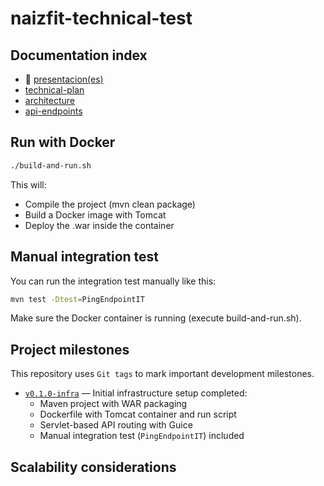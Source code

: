 # naizfit-technical-test

## Documentation index
- :bell: [presentacion(es)](docs/presentacion_es.md)
- [technical-plan](docs/technical-plan.md)
- [architecture](docs/architecture.md)
- [api-endpoints](docs/api-endpoints.md)

## Run with Docker

```bash
./build-and-run.sh
```

This will:
- Compile the project (mvn clean package)
- Build a Docker image with Tomcat
- Deploy the .war inside the container

## Manual integration test

You can run the integration test manually like this:

```bash
mvn test -Dtest=PingEndpointIT
```
Make sure the Docker container is running (execute build-and-run.sh).

## Project milestones

This repository uses `Git tags` to mark important development milestones.

- [`v0.1.0-infra`](https://github.com/javier-nogales/naizfit-technical-test/tree/v0.1.0-infra) — Initial infrastructure setup completed:
  - Maven project with WAR packaging
  - Dockerfile with Tomcat container and run script
  - Servlet-based API routing with Guice
  - Manual integration test (`PingEndpointIT`) included


## Scalability considerations